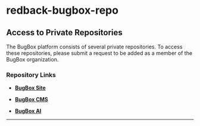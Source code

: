 # redback-bugbox-repo

## Access to Private Repositories

The BugBox platform consists of several private repositories. To access these repositories, please submit a request to be added as a member of the BugBox organization.

### Repository Links

- [**BugBox Site**](https://github.com/Redback-Operations/redback-bugbox-site)
  
- [**BugBox CMS**](https://github.com/Redback-Operations/redback-bugbox-cms)
  
- [**BugBox AI**](https://github.com/Redback-Operations/redback-bugbox-ai)
---
